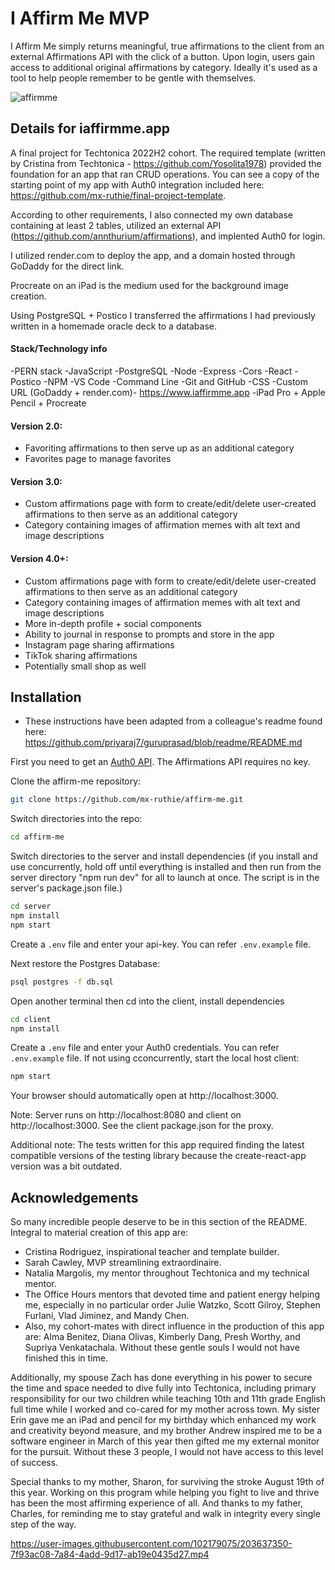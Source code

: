 # I Affirm Me MVP
I Affirm Me simply returns meaningful, true affirmations to the client from an external Affirmations API with the click of a button. Upon login, users gain access to additional original affirmations by category. Ideally it's used as a tool to help people remember to be gentle with themselves.

![affirmme](https://user-images.githubusercontent.com/102179075/203648499-4060965f-dd93-49a6-9dce-2089f396317d.jpg)

## Details for iaffirmme.app
A final project for Techtonica 2022H2 cohort. The required template (written by Cristina from Techtonica - https://github.com/Yosolita1978) provided the foundation for an app that ran CRUD operations. You can see a copy of the starting point of my app with Auth0 integration included here: https://github.com/mx-ruthie/final-project-template. 

According to other requirements, I also connected my own database containing at least 2 tables, utilized an external API (https://github.com/annthurium/affirmations), and implented Auth0 for login. 

I utilized render.com to deploy the app, and a domain hosted through GoDaddy for the direct link.

Procreate on an iPad is the medium used for the background image creation.

Using PostgreSQL + Postico I transferred the affirmations I had previously written in a homemade oracle deck to a database.

#### Stack/Technology info
  -PERN stack
  -JavaScript
  -PostgreSQL
  -Node
  -Express
  -Cors
  -React
  -Postico
  -NPM
  -VS Code
  -Command Line
  -Git and GitHub
  -CSS
  -Custom URL (GoDaddy + render.com)- https://www.iaffirmme.app	
  -iPad Pro + Apple Pencil + Procreate

#### Version 2.0:
  - Favoriting affirmations to then serve up as an additional category 
  - Favorites page to manage favorites
  
#### Version 3.0:
  - Custom affirmations page with form to create/edit/delete user-created affirmations to then serve as an additional category
  - Category containing images of affirmation memes with alt text and image descriptions    

#### Version 4.0+:
  - Custom affirmations page with form to create/edit/delete user-created affirmations to then serve as an additional category
  - Category containing images of affirmation memes with alt text and image descriptions    
  - More in-depth profile + social components
  - Ability to journal in response to prompts and store in the app
  - Instagram page sharing affirmations
  - TikTok sharing affirmations
  - Potentially small shop as well

## Installation
- These instructions have been adapted from a colleague's readme found here: https://github.com/priyaraj7/guruprasad/blob/readme/README.md


First you need to get an [Auth0 API](https://auth0.com/). The Affirmations API requires no key.

Clone the affirm-me repository:

```bash
git clone https://github.com/mx-ruthie/affirm-me.git
```

Switch directories into the repo:

```bash
cd affirm-me
```

Switch directories to the server and install dependencies
(if you install and use concurrently, hold off until everything is installed and then run from the server directory "npm run dev" for all to launch at once. The script is in the server's package.json file.)

```bash
cd server
npm install
npm start 
```

Create a `.env` file and enter your api-key. You can refer `.env.example` file.

Next restore the Postgres Database:

```bash
psql postgres -f db.sql
```

Open another terminal then cd into the client, install dependencies

```bash
cd client
npm install
```

Create a `.env` file and enter your Auth0 credentials. You can refer `.env.example` file.
If not using cconcurrently, start the local host client:

```bash
npm start
```

Your browser should automatically open at http://localhost:3000.

Note:
Server runs on http://localhost:8080 and client on http://localhost:3000. See the client package.json for the proxy.

Additional note: The tests written for this app required finding the latest compatible versions of the testing library because the create-react-app version was a bit outdated.

## Acknowledgements

 So many incredible people deserve to be in this section of the README. Integral to material creation of this app are:

 - Cristina Rodriguez, inspirational teacher and template builder.
 - Sarah Cawley, MVP streamlining extraordinaire.
 - Natalia Margolis, my mentor throughout Techtonica and my technical mentor.
 - The Office Hours mentors that devoted time and patient energy helping me, especially in no particular order Julie Watzko, Scott Gilroy, Stephen Furlani, Vlad Jiminez, and Mandy Chen.
 - Also, my cohort-mates with direct influence in the production of this app are: Alma Benitez, Diana Olivas, Kimberly Dang, Presh Worthy, and Supriya Venkatachala. Without these gentle souls I would not have finished this in time. 
 
 
Additionally, my spouse Zach has done everything in his power to secure the time and space needed to dive fully into Techtonica, including primary responsibility for our two children while teaching 10th and 11th grade English full time while I worked and co-cared for my mother across town. My sister Erin gave me an iPad and pencil for my birthday which enhanced my work and creativity beyond measure, and my brother Andrew inspired me to be a software engineer in March of this year then gifted me my external monitor for the pursuit. Without these 3 people, I would not have access to this level of success. 

Special thanks to my mother, Sharon, for surviving the stroke August 19th of this year. Working on this program while helping you fight to live and thrive has been the most affirming experience of all. And thanks to my father, Charles, for reminding me to stay grateful and walk in integrity every single step of the way. 

https://user-images.githubusercontent.com/102179075/203637350-7f93ac08-7a84-4add-9d17-ab19e0435d27.mp4



